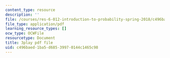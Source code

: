```yaml
---
content_type: resource
description: ''
file: /courses/res-6-012-introduction-to-probability-spring-2018/c496baed1ba5d68539970144c1465c98_O4QYcoxuLHE.pdf
file_type: application/pdf
learning_resource_types: []
ocw_type: OCWFile
resourcetype: Document
title: 3play pdf file
uid: c496baed-1ba5-d685-3997-0144c1465c98
---
```

